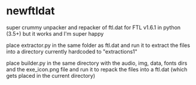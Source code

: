 # newftldat
super crummy unpacker and repacker of ftl.dat for FTL v1.6.1 in python (3.5+) but it works and I'm super happy

place extractor.py in the same folder as ftl.dat and run it to extract the files into a directory currently hardcoded to "extractions1"

place builder.py in the same directory with the audio, img, data, fonts dirs and the exe_icon.png file and run it to repack the files into a ftl.dat (which gets placed in the current directory)
